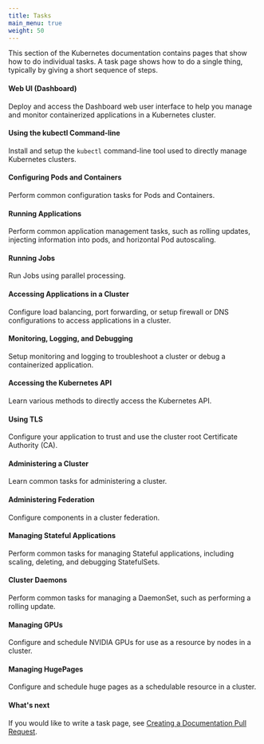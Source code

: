 ```yaml
---
title: Tasks
main_menu: true
weight: 50
---
```


This section of the Kubernetes documentation contains pages that
show how to do individual tasks. A task page shows how to do a
single thing, typically by giving a short sequence of steps.

#### Web UI (Dashboard)

Deploy and access the Dashboard web user interface to help you manage and monitor containerized applications in a Kubernetes cluster.

#### Using the kubectl Command-line

Install and setup the `kubectl` command-line tool used to directly manage Kubernetes clusters.

#### Configuring Pods and Containers

Perform common configuration tasks for Pods and Containers.

#### Running Applications

Perform common application management tasks, such as rolling updates, injecting information into pods, and horizontal Pod autoscaling.

#### Running Jobs

Run Jobs using parallel processing.

#### Accessing Applications in a Cluster

Configure load balancing, port forwarding, or setup firewall or DNS configurations to access applications in a cluster.

#### Monitoring, Logging, and Debugging

Setup monitoring and logging to troubleshoot a cluster or debug a containerized application.

#### Accessing the Kubernetes API

Learn various methods to directly access the Kubernetes API.

#### Using TLS

Configure your application to trust and use the cluster root Certificate Authority (CA).

#### Administering a Cluster

Learn common tasks for administering a cluster.

#### Administering Federation

Configure components in a cluster federation.

#### Managing Stateful Applications

Perform common tasks for managing Stateful applications, including scaling, deleting, and debugging StatefulSets.

#### Cluster Daemons

Perform common tasks for managing a DaemonSet, such as performing a rolling update.

#### Managing GPUs

Configure and schedule NVIDIA GPUs for use as a resource by nodes in a cluster.

#### Managing HugePages

Configure and schedule huge pages as a schedulable resource in a cluster.

#### What's next

If you would like to write a task page, see
[Creating a Documentation Pull Request](/docs/home/contribute/create-pull-request/).
